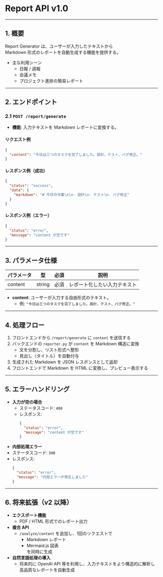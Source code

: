 # Report API v1.0

---

## 1. 概要
Report Generator は、ユーザーが入力したテキストから  
Markdown 形式のレポートを自動生成する機能を提供する。

- 主な利用シーン
  - 日報 / 週報
  - 会議メモ
  - プロジェクト進捗の簡易レポート

---

## 2. エンドポイント

### 2.1 `POST /report/generate`
- **機能**: 入力テキストを Markdown レポートに変換する。

#### リクエスト例
```json
{
  "content": "今日は三つのタスクを完了しました。設計、テスト、バグ修正。"
}
```
#### レスポンス例（成功）
```json
{
  "status": "success",
  "data": {
    "markdown": "# 今日の作業\n\n- 設計\n- テスト\n- バグ修正"
  }
}
```
#### レスポンス例（エラー）
```json
{
  "status": "error",
  "message": "content が空です"
}
```
---

## 3. パラメータ仕様

| パラメータ | 型     | 必須 | 説明                       |
|------------|--------|------|----------------------------|
| content    | string | 必須 | レポート化したい入力テキスト |

- **content**: ユーザーが入力する自由形式のテキスト。  
  - 例: `"今日は三つのタスクを完了しました。設計、テスト、バグ修正。"`

---

## 4. 処理フロー

1. フロントエンドから `/report/generate` に `content` を送信する  
2. バックエンドの `reporter.py` が `content` を Markdown 構造に変換  
   - 文を分割し、リスト形式へ整形  
   - 見出し（タイトル）を自動付与  
3. 生成された Markdown を JSON レスポンスとして返却  
4. フロントエンドで Markdown を HTML に変換し、プレビュー表示する  

---

## 5. エラーハンドリング

- **入力が空の場合**  
  - ステータスコード: `400`  
  - レスポンス:  
    ```json
    {
      "status": "error",
      "message": "content が空です"
    }
    ```
 - **内部処理エラー**  
  - ステータスコード: `500`  
  - レスポンス:  
    ```json
    {
      "status": "error",
      "message": "内部エラーが発生しました"
    }
    ```
---

## 6. 将来拡張（v2 以降）

- **エクスポート機能**  
  - PDF / HTML 形式でのレポート出力  
- **複合 API**  
  - `/analyze/content` を追加し、1回のリクエストで  
    - Markdown レポート  
    - Mermaid.js 図表  
    を同時に生成  
- **自然言語処理の導入**  
  - 将来的に OpenAI API 等を利用し、入力テキストをより構造的に解析し高品質なレポートを自動生成



